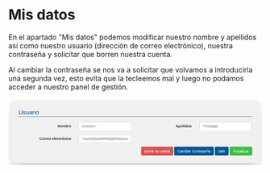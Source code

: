 # Mis datos

En el apartado "Mis datos" podemos modificar nuestro nombre y apellidos así como nuestro usuario (dirección de correo electrónico), nuestra contraseña y solicitar que borren nuestra cuenta.

Al cambiar la contraseña se nos va a solicitar que volvamos a introducirla una segunda vez, esto evita que la tecleemos mal y luego no podamos acceder a nuestro panel de gestión.

![](mis_datos.png)
